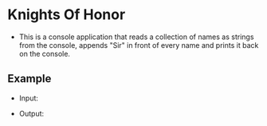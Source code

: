 ﻿# Knights Of Honor

* This is a console application that reads a collection of names as strings from the console, appends "Sir" in front of every name and prints it back on the console.

## Example 

* Input:

* Output: